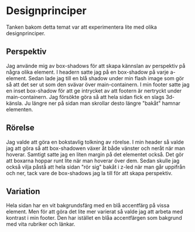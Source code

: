 Designprinciper
=======================
Tanken bakom detta temat var att experimentera lite med olika designprinciper.


Perspektiv
-----------------------
Jag använde mig av box-shadows för att skapa kännslan av perspektiv på några olika element. I headern satte jag på en box-shadow 
på varje a-element. Sedan lade jag till en blå shadow under min flash image som gör så att det ser ut som den svävar över main-containern.
I min footer satte jag en inset box-shadow för att ge intrycket av att footern är nertryckt under main-containern. Jag försökte göra så att 
hela sidan fick en slags 3d-känsla. Ju längre ner på sidan man skrollar desto längre "bakåt" hamnar elementen.

Rörelse
-----------------------
Jag valde att göra en bokstavlig tolkning av rörelse. I min header så valde jag att göra så att box-shadowen växer åt både vänster och neråt när man hoverar. Samtigt satte 
jag en liten margin på det elementet också. Det gör att boxarna hoppar runt lite när man hoverar över dem. Sedan skulle jag också vilja påstå att hela sidan "rör sig" bakåt 
i z-led när man går uppifrån och ner, tack vare de box-shadows jag la till för att skapa perspektiv.

Variation
-----------------------
Hela sidan har en vit bakgrundsfärg med en blå accentfärg på vissa element. Men för att göra det lite mer varierat så valde jag att arbeta med kontrast i min footer.
Den har istället en blåa accentfärgen som bakgrund med vita rubriker och länkar.
